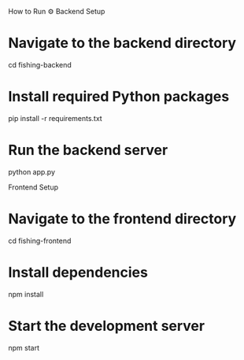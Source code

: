 How to Run
⚙️ Backend Setup

# Navigate to the backend directory
cd fishing-backend

# Install required Python packages
pip install -r requirements.txt

# Run the backend server
python app.py

Frontend Setup

# Navigate to the frontend directory
cd fishing-frontend

# Install dependencies
npm install

# Start the development server
npm start
